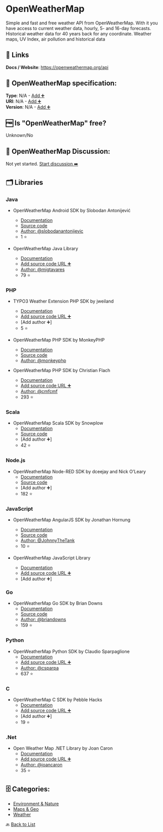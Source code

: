 # OpenWeatherMap
Simple and fast and free weather API from OpenWeatherMap. With it you have access to current weather data, hourly, 5- and 16-day forecasts. Historical weather data for 40 years back for any coordinate. Weather maps, UV Index, air pollution and historical data

##  🔗 Links
**Docs / Website**: https://openweathermap.org/api

## 🧬 OpenWeatherMap specification:
**Type**: N/A - [Add ➕](https://github.com/apis-list/apis-list/edit/main/apis-list.yaml)  
**URI**: N/A - [Add ➕](https://github.com/apis-list/apis-list/edit/main/apis-list.yaml)  
**Version**: N/A - [Add ➕](https://github.com/apis-list/apis-list/edit/main/apis-list.yaml)

## 🆓 Is "OpenWeatherMap" free?
Unknown/No  

## 💬 OpenWeatherMap Discussion:
Not yet started. [Start discussion ➡️](https://github.com/apis-list/apis-list/discussions/new)

## 🗂️ Libraries
### Java
- OpenWeatherMap Android SDK by Slobodan Antonijević
    - [Documentation](https://jitpack.io/#slobodanantonijevic/OpenWeatherMap-SDK)
    - [Source code](https://github.com/slobodanantonijevic/OpenWeatherMap-SDK)
    - [Author: @slobodanantonijevic](https://github.com/slobodanantonijevic)
    - 1 ⭐

- OpenWeatherMap Java Library
    - [Documentation](https://github.com/migtavares/owmClient)
    - [Add source code URL ➕]()
    - [Author: @migtavares](https://github.com/migtavares)
    - 79 ⭐

### PHP
- TYPO3 Weather Extension PHP SDK by jweiland
    - [Documentation](https://github.com/jweiland-net/weather2)
    - [Add source code URL ➕]()
    - [Add author ➕]
    - 5 ⭐

- OpenWeatherMap PHP SDK by MonkeyPHP
    - [Documentation](https://packagist.org/packages/monkeyphp/open-weather-map)
    - [Source code](https://github.com/monkeyphp/open-weather-map)
    - [Author: @monkeyphp](https://github.com/monkeyphp)

- OpenWeatherMap PHP SDK by Christian Flach
    - [Documentation](https://github.com/cmfcmf/OpenWeatherMap-PHP-Api)
    - [Add source code URL ➕]()
    - [Author: @cmfcmf](https://github.com/cmfcmf)
    - 293 ⭐

### Scala
- OpenWeatherMap Scala SDK by Snowplow
    - [Documentation](http://snowplowanalytics.com/blog/2015/12/13/scala-weather-0.1.0-released/)
    - [Source code](https://github.com/snowplow/scala-weather)
    - [Add author ➕]
    - 42 ⭐

### Node.js
- OpenWeatherMap Node-RED SDK by dceejay and Nick O&#x27;Leary
    - [Documentation](http://flows.nodered.org/node/node-red-node-openweathermap)
    - [Source code](https://github.com/node-red/node-red-web-nodes/tree/master/openweathermap)
    - [Add author ➕]
    - 182 ⭐

### JavaScript
- OpenWeatherMap AngularJS SDK by Jonathan Hornung
    - [Documentation](https://libraries.io/bower/angular-openweathermap-api-factory)
    - [Source code](https://github.com/JohnnyTheTank/angular-openweathermap-api-factory)
    - [Author: @JohnnyTheTank](https://github.com/JohnnyTheTank)
    - 10 ⭐

- OpenWeatherMap JavaScript Library
    - [Documentation](http://weatherjs.com/)
    - [Add source code URL ➕]()
    - [Add author ➕]

### Go
- OpenWeatherMap Go SDK by Brian Downs
    - [Documentation](http://briandowns.github.io/openweathermap/)
    - [Source code](https://github.com/briandowns/openweathermap)
    - [Author: @briandowns](https://github.com/briandowns)
    - 159 ⭐

### Python
- OpenWeatherMap Python SDK by Claudio Sparpaglione
    - [Documentation](https://github.com/csparpa/pyowm)
    - [Add source code URL ➕]()
    - [Author: @csparpa](https://github.com/csparpa)
    - 637 ⭐

### C
- OpenWeatherMap C SDK by Pebble Hacks
    - [Documentation](https://github.com/pebble-hacks/owm-weather)
    - [Add source code URL ➕]()
    - [Add author ➕]
    - 19 ⭐

### .Net
- Open Weather Map .NET Library by Joan Caron
    - [Documentation](https://github.com/joancaron/OpenWeatherMap-Api-Net)
    - [Add source code URL ➕]()
    - [Author: @joancaron](https://github.com/joancaron)
    - 35 ⭐


## 🗄️ Categories:
- [Environment & Nature](https://github.com/apis-list/apis-list#environment--nature-)
- [Maps & Geo](https://github.com/apis-list/apis-list#maps--geo-)
- [Weather](https://github.com/apis-list/apis-list#weather-)

🔙  [Back to List](https://github.com/apis-list/apis-list)
